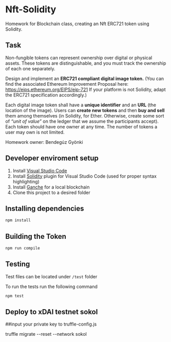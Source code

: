 # Nft-Solidity
 Homework for Blockchain class, creating an Nft ERC721 token using Solidity.

## Task

Non-fungible tokens can represent ownership over digital or physical assets. These tokens are distinguishable, and you must track the ownership of each one separately.

Design and implement an **ERC721 compliant digital image token.** (You can find the associated Ethereum Improvement Proposal here: https://eips.ethereum.org/EIPS/eip-721 If your platform is not Solidity, adapt the ERC721 specification accordingly.)

Each digital image token shall have a **unique identifier** and an **URL** (the location of the image). Users can **create new tokens** and then **buy and sell** them among themselves (in Solidity, for Ether. Otherwise, create some sort of *“unit of value”* on the ledger that we assume the participants accept). Each token should have one owner at any time. The number of tokens a user may own is not limited.

Homework owner: Bendegúz Gyönki

## Developer enviroment setup

1. Install [Visual Studio Code](https://code.visualstudio.com)
2. Install [Solidity](https://marketplace.visualstudio.com/items?itemName=JuanBlanco.solidity) plugin for Visual Studio Code (used for proper syntax highlighting)
3. Install [Ganche](https://www.trufflesuite.com/ganache) for a local blockchain
4. Clone this project to a desired folder

## Installing dependencies

```bash
npm install
```

## Building the Token

```bash
npm run compile
```

## Testing

Test files can be located under `/test` folder

To run the tests run the following command

```bash
npm test
```

## Deploy to xDAI testnet sokol
##input your private key to truffle-config.js

truffle migrate --reset --network sokol
